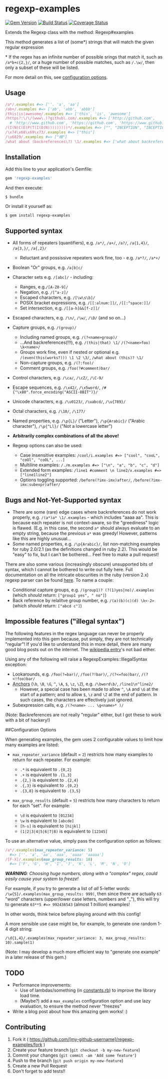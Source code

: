 # regexp-examples
[![Gem Version](https://badge.fury.io/rb/regexp-examples.svg)](http://badge.fury.io/rb/regexp-examples)
[![Build Status](https://travis-ci.org/tom-lord/regexp-examples.svg?branch=master)](https://travis-ci.org/tom-lord/regexp-examples/builds)
[![Coverage Status](https://coveralls.io/repos/tom-lord/regexp-examples/badge.svg?branch=master)](https://coveralls.io/r/tom-lord/regexp-examples?branch=master)

Extends the Regexp class with the method: Regexp#examples

This method generates a list of (some\*) strings that will match the given regular expression

\* If the regex has an infinite number of possible srings that match it, such as `/a*b+c{2,}/`,
or a huge number of possible matches, such as `/.\w/`, then only a subset of these will be listed.

For more detail on this, see [configuration options](#configuration-options).

## Usage

```ruby
/a*/.examples #=> [''. 'a', 'aa']
/ab+/.examples #=> ['ab', 'abb', 'abbb']
/this|is|awesome/.examples #=> ['this', 'is', 'awesome']
/https?:\/\/(www\.)?github\.com/.examples #=> ['http://github.com',
  # 'http://www.github.com', 'https://github.com', 'https://www.github.com']
/(I(N(C(E(P(T(I(O(N)))))))))*/.examples #=> ["", "INCEPTION", "INCEPTIONINCEPTION"]
/\x74\x68\x69\x73/.examples #=> ["this"]
/\u6829/.examples #=> ["栩"]
/what about (backreferences\?) \1/.examples #=> ['what about backreferences? backreferences?']
```

## Installation

Add this line to your application's Gemfile:

```ruby
gem 'regexp-examples'
```

And then execute:

    $ bundle

Or install it yourself as:

    $ gem install regexp-examples

## Supported syntax

* All forms of repeaters (quantifiers), e.g. `/a*/`, `/a+/`, `/a?/`, `/a{1,4}/`, `/a{3,}/`, `/a{,2}/`
  * Reluctant and possissive repeaters work fine, too - e.g. `/a*?/`, `/a*+/`
* Boolean "Or" groups, e.g. `/a|b|c/`
* Character sets e.g. `/[abc]/` - including:
  * Ranges, e.g.`/[A-Z0-9]/`
  * Negation, e.g. `/[^a-z]/`
  * Escaped characters, e.g. `/[\w\s\b]/`
  * POSIX bracket expressions, e.g. `/[[:alnum:]]/`, `/[[:^space:]]/`
  * Set intersection, e.g. `/[[a-h]&&[f-z]]/`
* Escaped characters, e.g. `/\n/`, `/\w/`, `/\D/` (and so on...)
* Capture groups, e.g. `/(group)/`
  * Including named groups, e.g. `/(?<name>group)/`
  * ...And backreferences(!!!), e.g. `/(this|that) \1/` `/(?<name>foo) \k<name>/`
  * Groups work fine, even if nested or optional e.g. `/(even(this(works?))) \1 \2 \3/`, `/what about (this)? \1/`
  * Non-capture groups, e.g. `/(?:foo)/`
  * Comment groups, e.g. `/foo(?#comment)bar/`
* Control characters, e.g. `/\ca/`, `/\cZ/`, `/\C-9/`
* Escape sequences, e.g. `/\x42/`, `/\x5word/`, `/#{"\x80".force_encoding("ASCII-8BIT")}/`
* Unicode characters, e.g. `/\u0123/`, `/\uabcd/`, `/\u{789}/`
* Octal characters, e.g. `/\10/`, `/\177/`
* Named properties, e.g. `/\p{L}/` ("Letter"), `/\p{Arabic}/` ("Arabic character"), `/\p{^Ll}/` ("Not a lowercase letter")
* **Arbitrarily complex combinations of all the above!**

* Regexp options can also be used:
  * Case insensitive examples: `/cool/i.examples #=> ["cool", "cooL", "coOl", "coOL", ...]`
  * Multiline examples: `/./m.examples #=> ["\n", "a", "b", "c", "d"]`
  * Extended form examples: `/line1 #comment \n line2/x.examples #=> ["line1line2"]`
  * Options toggling supported: `/before(?imx-imx)after/`, `/before(?imx-imx:subexpr)after/`

## Bugs and Not-Yet-Supported syntax

* There are some (rare) edge cases where backreferences do not work properly, e.g. `/(a*)a* \1/.examples` - which includes "aaaa aa". This is because each repeater is not context-aware, so the "greediness" logic is flawed. (E.g. in this case, the second `a*` should always evaluate to an empty string, because the previous `a*` was greedy! However, patterns like this are highly unusual...
* Some named properties, e.g. `/\p{Arabic}/`, list non-matching examples for ruby 2.0/2.1 (as the definitions changed in ruby 2.2). This would be "easy" to fix, but I can't be bothered... Feel free to make a pull request!

There are also some various (increasingly obscure) unsupported bits of syntax, which I cannot be bothered to write out fully here. Full documentation on all the intricate obscurities in the ruby (version 2.x) regexp parser can be found [here](https://raw.githubusercontent.com/k-takata/Onigmo/master/doc/RE). To name a couple:
* Conditional capture groups, e.g. `/(group1)? (?(1)yes|no)/.examples` (which *should* return: `["group1 yes", " no"]`)
* Back reference by relalitve group number, e.g. `/(a)(b)(c)(d) \k<-2>` (which *should* return: `["abcd c"]`)

## Impossible features ("illegal syntax")

The following features in the regex language can never be properly implemented into this gem because, put simply, they are not technically "regular"!
If you'd like to understand this in more detail, there are many good blog posts out on the internet. The [wikipedia entry](http://en.wikipedia.org/wiki/Regular_expression)'s not bad either.

Using any of the following will raise a RegexpExamples::IllegalSyntax exception:

* Lookarounds, e.g. `/foo(?=bar)/`, `/foo(?!bar)/`, `/(?<=foo)bar/`, `/(?<!foo)bar/`
* [Anchors](http://ruby-doc.org/core-2.2.0/Regexp.html#class-Regexp-label-Anchors) (`\b`, `\B`, `\G`, `^`, `\A`, `$`, `\z`, `\Z`), e.g. `/\bword\b/`, `/line1\n^line2/`
  * However, a special case has been made to allow `^`, `\A` and `\G` at the start of a pattern; and to allow `$`, `\z` and `\Z` at the end of pattern. In such cases, the characters are effectively just ignored.
* Subexpression calls, e.g. `/(?<name> ... \g<name>* )/`

(Note: Backreferences are not really "regular" either, but I got these to work with a bit of hackery!)

##Configuration Options

When generating examples, the gem uses 2 configurable values to limit how many examples are listed:

* `max_repeater_variance` (default = `2`) restricts how many examples to return for each repeater. For example:
  * `.*` is equivalent to `.{0,2}`
  * `.+` is equivalent to `.{1,3}`
  * `.{2,}` is equivalent to `.{2,4}`
  * `.{,3}` is equivalent to `.{0,2}`
  * `.{3,8}` is equivalent to `.{3,5}`

* `max_group_results` (default = `5`) restricts how many characters to return for each "set". For example:
  * `\d` is equivalent to `[01234]`
  * `\w` is equivalent to `[abcde]`
  * `[h-s]` is equivalent to `[hijkl]`
  * `(1|2|3|4|5|6|7|8)` is equivalent to `[12345]`

To use an alternative value, simply pass the configuration option as follows:

```ruby
/a*/.examples(max_repeater_variance: 5)
  #=> [''. 'a', 'aa', 'aaa', 'aaaa' 'aaaaa']
/[F-X]/.examples(max_group_results: 10)
  #=> ['F', 'G', 'H', 'I', 'J', 'K', 'L', 'M', 'N', 'O']
```

_**WARNING**: Choosing huge numbers, along with a "complex" regex, could easily cause your system to freeze!_

For example, if you try to generate a list of _all_ 5-letter words: `/\w{5}/.examples(max_group_results: 999)`, then since there are actually `63` "word" characters (upper/lower case letters, numbers and "\_"), this will try to generate `63**5 #=> 992436543` (almost 1 _trillion_) examples!

In other words, think twice before playing around with this config!

A more sensible use case might be, for example, to generate one random 1-4 digit string:

`/\d{1,4}/.examples(max_repeater_variance: 3, max_group_results: 10).sample(1)`

(Note: I may develop a much more efficient way to "generate one example" in a later release of this gem.)

## TODO

* Performance improvements:
  * Use of lambdas/something (in [constants.rb](lib/regexp-examples/constants.rb)) to improve the library load time.
  * (Maybe?) add a `max_examples` configuration option and use lazy evaluation, to ensure the method never "freezes"
* Write a blog post about how this amazing gem works! :)

## Contributing

1. Fork it ( https://github.com/[my-github-username]/regexp-examples/fork )
2. Create your feature branch (`git checkout -b my-new-feature`)
3. Commit your changes (`git commit -am 'Add some feature'`)
4. Push to the branch (`git push origin my-new-feature`)
5. Create a new Pull Request
6. Don't forget to add tests!!
